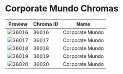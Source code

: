 # Corporate Mundo Chromas

| Preview | Chroma ID | Name |
|---------|-----------|------|
| ![36016](https://raw.communitydragon.org/latest/plugins/rcp-be-lol-game-data/global/default/v1/champion-chroma-images/36/36016.png) | 36016 | Corporate Mundo |
| ![36017](https://raw.communitydragon.org/latest/plugins/rcp-be-lol-game-data/global/default/v1/champion-chroma-images/36/36017.png) | 36017 | Corporate Mundo |
| ![36018](https://raw.communitydragon.org/latest/plugins/rcp-be-lol-game-data/global/default/v1/champion-chroma-images/36/36018.png) | 36018 | Corporate Mundo |
| ![36019](https://raw.communitydragon.org/latest/plugins/rcp-be-lol-game-data/global/default/v1/champion-chroma-images/36/36019.png) | 36019 | Corporate Mundo |
| ![36020](https://raw.communitydragon.org/latest/plugins/rcp-be-lol-game-data/global/default/v1/champion-chroma-images/36/36020.png) | 36020 | Corporate Mundo |